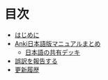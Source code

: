 # 目次

- [はじめに](intro.md)
- [Anki日本語版マニュアルまとめ](anki_manuals_jp.md)
   <!-- - [その他のAnki関連サイト](anki_manuals_jp.md#その他のanki関連サイト)
   - [Ankiについて質問する](anki_manuals_jp.md#ankiについて質問する) -->
   - [日本語の共有デッキ](anki_manuals_jp.md#japanese-shared-decks)
- [誤訳を報告する](github_link.md)
- [更新履歴](change_log.md)

